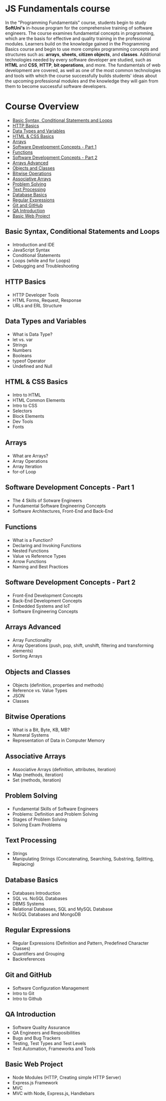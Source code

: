 # JS Fundamentals course

In the "Programming Fundamentals" course, students begin to study **SoftUni's** in-house program for the comprehensive training of software engineers. The course examines fundamental concepts in programming, which are the basis for effective and quality training in the professional modules. Learners build on the knowledge gained in the Programming Basics course and begin to use more complex programming concepts and structures such as: **arrays**, **sheets**, **citizen objects**, and **classes**. Additional technologies needed by every software developer are studied, such as **HTML** and **CSS**, **HTTP**, **bit operations**, and more. The fundamentals of web development are covered, as well as one of the most common technologies and tools with which the course successfully builds students' ideas about the upcoming professional modules and the knowledge they will gain from them to become successful software developers.

# Course Overview

- <a href="#syntax">Basic Syntax, Conditional Statements and Loops</a>
- <a href="#http">HTTP Basics</a>
- <a href="#data-types">Data Types and Variables</a>
- <a href="#html-css">HTML & CSS Basics</a>
- <a href="#arrays">Arrays</a>
- <a href="#soft-concepts-first-part">Software Development Concepts - Part 1</a>
- <a href="#functions">Functions</a>
- <a href="#soft-concepts-second-part">Software Development Concepts - Part 2</a>
- <a href="#arrays-advanced">Arrays Advanced</a>
- <a href="#objects-classes">Objects and Classes</a>
- <a href="#bit-ops">Bitwise Operations</a>
- <a href="#ass-arrays">Associative Arrays</a>
- <a href="#problem-solving">Problem Solving</a>
- <a href="#text-processing">Text Processing</a>
- <a href="#db">Database Basics</a>
- <a href="#regex">Regular Expressions</a>
- <a href="#git-github">Git and GitHub</a>
- <a href="#qa">QA Introduction</a>
- <a href="#web-project">Basic Web Project</a>


## <p id="syntax">Basic Syntax, Conditional Statements and Loops</p>
- Introduction and IDE
- JavaScript Syntax
- Conditional Statements
- Loops (while and for Loops)
- Debugging and Troubleshooting


## <p id="http">HTTP Basics</p>
-  HTTP Developer Tools
-  HTML Forms, Request, Response
-  URLs and ERL Structure


## <p id="data-types">Data Types and Variables</p>
- What is Data Type?
- let vs. var
- Strings
- Numbers
- Booleans
- typeof Operator
- Undefined and Null


## <p id="html-css">HTML & CSS Basics</p>
- Intro to HTML
- HTML Common Elements
- Intro to CSS
- Selectors
- Block Elements
- Dev Tools
- Fonts


## <p id="arrays">Arrays</p>
- What are Arrays?
- Array Operations
- Array Iteration
- for-of Loop


## <p id="soft-concepts-first-part">Software Development Concepts - Part 1</p>
- The 4 Skills of Sotware Engineers
- Fundamental Software Engineering Concepts
- Software Architectures, Front-End and Back-End


## <p id="functions">Functions</p>
- What is a Function?
- Declaring and Invoking Functions
- Nested Functions
- Value vs Reference Types
- Arrow Functions
- Naming and Best Practices


## <p id="soft-concepts-second-part">Software Development Concepts - Part 2</p>
- Front-End Development Concepts
- Back-End Development Concepts
- Embedded Systems and IoT
- Software Engineering Concepts


## <p id="arrays-advanced">Arrays Advanced</p>
- Array Functionality
- Array Operations (push, pop, shift, unshift, filtering and transforming elements)
- Sorting Arrays


## <p id="objects-classes">Objects and Classes</p>
- Objects (definition, properties and methods)
- Reference vs. Value Types
- JSON
- Classes

## <p id="bit-ops">Bitwise Operations</p>
- What is a Bit, Byte, KB, MB?
- Numeral Systems
- Representation of Data in Computer Memory


## <p id="ass-arrays">Associative Arrays</p>
- Associative Arrays (definition, attributes, iteration)
- Map (methods, iteration)
- Set (methods, iteration)


## <p id="problem-solving">Problem Solving</p>
- Fundamental Skills of Software Engineers
- Problems: Definition and Problem Solving
- Stages of Problem Solving
- Solving Exam Problems


## <p id="text-processing">Text Processing</p>
- Strings
- Manipulating Strings (Concatenating, Searching, Substring, Splitting, Replacing)


## <p id="db">Database Basics</p>
- Databases Introduction
- SQL vs. NoSQL Databases
- DBMS Systems
- Relational Databases, SQL and MySQL Database
- NoSQL Databases and MongoDB

## <p id="regex">Regular Expressions</p>
- Regular Expressions (Definition and Pattern, Predefined Character Classes)
- Quantifiers and Grouping
- Backreferences


## <p id="git-github">Git and GitHub</p>
- Software Configuration Management
- Intro to Git
- Intro to Github


## <p id="qa">QA Introduction</p>
- Software Quality Assurance
- QA Engineers and Resposibilities
- Bugs and Bug Trackers
- Testing, Test Types and Test Levels
- Test Automation, Frameworks and Tools


## <p id="web-project">Basic Web Project</p>
- Node Modules (HTTP, Creating simple HTTP Server)
- Express.js Framework
- MVC
- MVC with Node, Express.js, Handlebars
